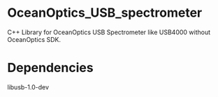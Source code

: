 # OceanOptics_USB_spectrometer
C++ Library for OceanOptics USB Spectrometer like USB4000 without OceanOptics SDK.

# Dependencies
libusb-1.0-dev
